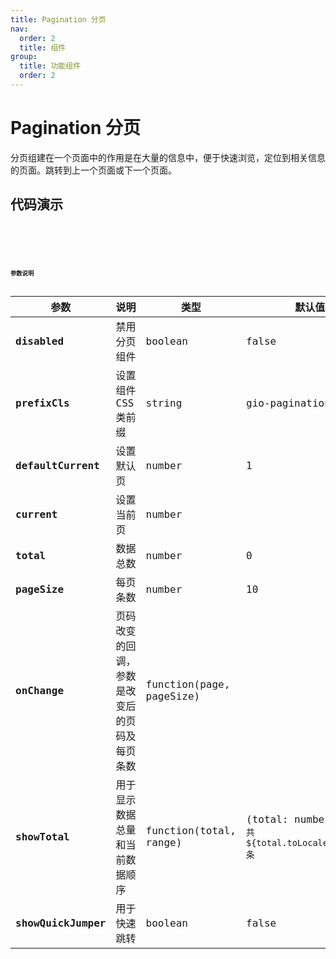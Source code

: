 ```yaml
---
title: Pagination 分页
nav:
  order: 2
  title: 组件
group:
  title: 功能组件
  order: 2
---
```


# Pagination 分页

分页组建在一个页面中的作用是在大量的信息中，便于快速浏览，定位到相关信息的页面。跳转到上一个页面或下一个页面。

## 代码演示

<code src='./demo/base.tsx' title='基础' desc='基础分页' >
<code src='./demo/controlled.tsx' title='受控模式' desc='当设置current参数后，只能通过onChange回调改变页码' >
<code src='./demo/quickJumper.tsx' title='快速跳转' desc='设置showQuickJumper为true且 页数大于10时，可以快速跳转' >
<code src='./demo/nine.tsx' title='较少的页数' desc='当页面页数少于10页时，全部展开显示' >
<code src='./demo/disable.tsx' title='禁用' desc='禁用分页' >

## 参数说明

| 参数                | 说明                                         | 类型                     | 默认值                                                 |
| ------------------- | -------------------------------------------- | ------------------------ | ------------------------------------------------------ |
| **disabled**        | 禁用分页组件                                 | boolean                  | false                                                  |
| **prefixCls**       | 设置组件 CSS 类前缀                          | string                   | gio-pagination                                         |
| **defaultCurrent**  | 设置默认页                                   | number                   | 1                                                      |
| **current**         | 设置当前页                                   | number                   |                                                        |
| **total**           | 数据总数                                     | number                   | 0                                                      |
| **pageSize**        | 每页条数                                     | number                   | 10                                                     |
| **onChange**        | 页码改变的回调，参数是改变后的页码及每页条数 | function(page, pageSize) |                                                        |
| **showTotal**       | 用于显示数据总量和当前数据顺序               | function(total, range)   | (total: number) => `总共 ${total.toLocaleString()} 条` |
| **showQuickJumper** | 用于快速跳转                                 | boolean                  | false                                                  |
